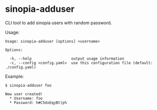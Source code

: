 # sinopia-adduser

CLI tool to add sinopia users with random password.

Usage:

    Usage: sinopia-adduser [options] <username>

    Options:

      -h, --help                  output usage information
      -c, --config <config.yaml>  use this configuration file (default: ./config.yaml)

Example:

    $ sinopia-adduser foo

    New user created!
      * Username: foo
      * Password: h#C5dxEqyBt)p%

